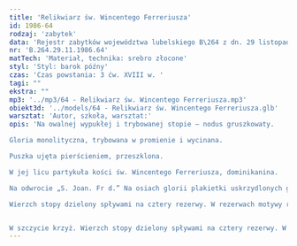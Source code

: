 ```yaml
---
title: 'Relikwiarz św. Wincentego Ferreriusza'
id: 1986-64
rodzaj: 'zabytek'
data: 'Rejestr zabytków województwa lubelskiego B\264 z dn. 29 listopada 1986 r. '
nr: 'B.264.29.11.1986.64'
matTech: 'Materiał, technika: srebro złocone'
styl: 'Styl: barok późny'
czas: 'Czas powstania: 3 ćw. XVIII w. '
tagi: ""
ekstra: ""
mp3: '../mp3/64 - Relikwiarz św. Wincentego Ferreriusza.mp3'
obiekt3d: '../models/64 - Relikwiarz św. Wincentego Ferreriusza.glb'
warsztat: 'Autor, szkoła, warsztat:'
opis: 'Na owalnej wypukłej i trybowanej stopie – nodus gruszkowaty. 

Gloria monolityczna, trybowana w promienie i wycinana. 

Puszka ujęta pierścieniem, przeszklona. 

W jej licu partykuła kości św. Wincentego Ferreriusza, dominikanina. 

Na odwrocie „S. Joan. Fr d.” Na osiach glorii plakietki uskrzydlonych głów, w szczycie krzyż. 

Wierzch stopy dzielony spływami na cztery rezerwy. W rezerwach motywy rokokowe. Całość złocona


W szczycie krzyż. Wierzch stopy dzielony spływami na cztery rezerwy. W rezerwach motywy rokokowe. Całość złocona.'
---
```



